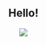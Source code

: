 <div align="center">
<h2> Hello!</h2>

![](https://komarev.com/ghpvc/?username=m6rccc&color=blueviolet)

</div>
